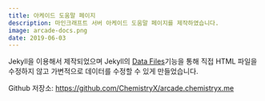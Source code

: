 ```yaml
---
title: 아케이드 도움말 페이지
description: 마인크래프트 서버 아케이드 도움말 페이지를 제작하였습니다.
image: arcade-docs.png
date: 2019-06-03
---
```


Jekyll을 이용해서 제작되었으며 Jekyll의 [Data Files](https://jekyllrb-ko.github.io/docs/datafiles/)기능을 통해 직접 HTML 파일을 수정하지 않고 가변적으로 데이터를 수정할 수 있게 만들었습니다.

Github 저장소: <https://github.com/ChemistryX/arcade.chemistryx.me>
